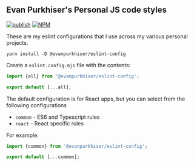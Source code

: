 ## Evan Purkhiser's Personal JS code styles

[![publish](https://github.com/evanpurkhiser/eslint-config/workflows/publish/badge.svg)](https://github.com/evanpurkhiser/eslint-config/actions?query=workflow%3Apublish)
[![NPM](https://img.shields.io/npm/v/@evanpurkhiser/eslint-config)](https://www.npmjs.com/package/@evanpurkhiser/eslint-config)

These are my eslint configurations that I use across my various personal
projects.

```
yarn install -D @evanpurkhiser/eslint-config
```

Create a `eslint.config.mjs` file with the contents:

```js
import {all} from '@evanpurkhiser/eslint-config';

export default [...all];
```

The default configuration is for React apps, but you can select from the
following configurations

- `common` - ES6 and Typescript rules
- `react` - React specific rules

For example:

```js
import {common} from '@evanpurkhiser/eslint-config';

export default [...common];
```
